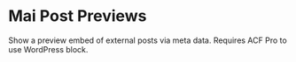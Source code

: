 # Mai Post Previews
Show a preview embed of external posts via meta data. Requires ACF Pro to use WordPress block.
